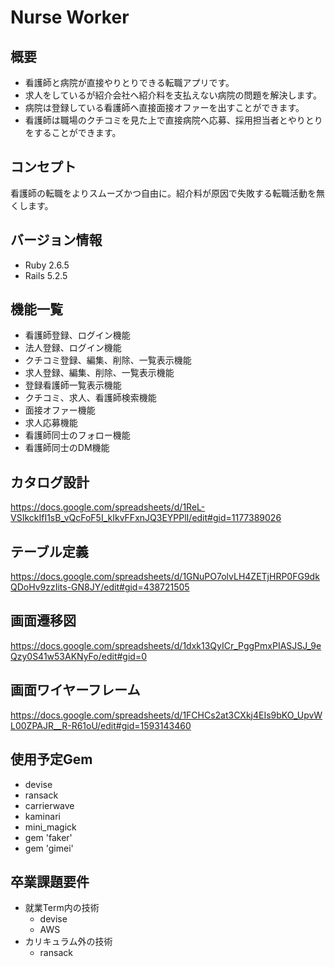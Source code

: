 # Nurse Worker
## 概要
* 看護師と病院が直接やりとりできる転職アプリです。
* 求人をしているが紹介会社へ紹介料を支払えない病院の問題を解決します。
* 病院は登録している看護師へ直接面接オファーを出すことができます。
* 看護師は職場のクチコミを見た上で直接病院へ応募、採用担当者とやりとりをすることができます。
## コンセプト
看護師の転職をよりスムーズかつ自由に。紹介料が原因で失敗する転職活動を無くします。
## バージョン情報
* Ruby 2.6.5
* Rails 5.2.5
## 機能一覧
* 看護師登録、ログイン機能
* 法人登録、ログイン機能
* クチコミ登録、編集、削除、一覧表示機能
* 求人登録、編集、削除、一覧表示機能
* 登録看護師一覧表示機能
* クチコミ、求人、看護師検索機能
* 面接オファー機能
* 求人応募機能
* 看護師同士のフォロー機能
* 看護師同士のDM機能
## カタログ設計
https://docs.google.com/spreadsheets/d/1ReL-VSIkckIfI1sB_vQcFoF5I_kIkvFFxnJQ3EYPPlI/edit#gid=1177389026
## テーブル定義
https://docs.google.com/spreadsheets/d/1GNuPO7olvLH4ZETjHRP0FG9dkQDoHv9zzIits-GN8JY/edit#gid=438721505
## 画面遷移図
https://docs.google.com/spreadsheets/d/1dxk13QyICr_PggPmxPIASJSJ_9eQzy0S41w53AKNyFo/edit#gid=0
## 画面ワイヤーフレーム
https://docs.google.com/spreadsheets/d/1FCHCs2at3CXkj4EIs9bKO_UpvWL00ZPAJR__R-R61oU/edit#gid=1593143460
## 使用予定Gem
* devise
* ransack
* carrierwave
* kaminari
* mini_magick
* gem 'faker'
* gem 'gimei'
## 卒業課題要件
* 就業Term内の技術
    * devise
    * AWS
* カリキュラム外の技術
    * ransack
